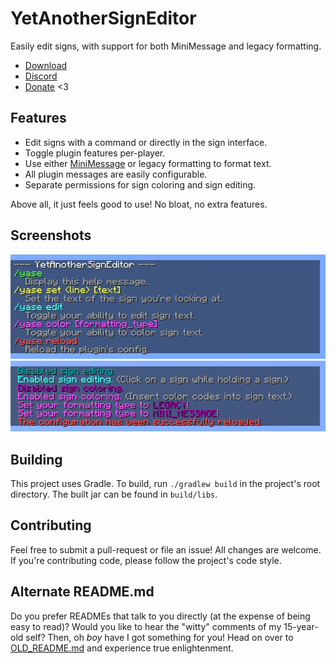 # YetAnotherSignEditor
Easily edit signs, with support for both MiniMessage and legacy formatting.

* [Download](https://github.com/TehBrian/YetAnotherSignEditor/releases/latest)
* [Discord](https://thbn.me/discord)
* [Donate](https://github.com/sponsors/TehBrian) <3

## Features

- Edit signs with a command or directly in the sign interface.
- Toggle plugin features per-player.
- Use either [MiniMessage][MiniMessage] or legacy formatting to format text.
- All plugin messages are easily configurable.
- Separate permissions for sign coloring and sign editing.

Above all, it just feels good to use! No bloat, no extra features.

[MiniMessage]: https://docs.adventure.kyori.net/minimessage.html

## Screenshots
![help menu](images/help-menu.png)
![commands](images/commands.png)

## Building
This project uses Gradle. To build, run `./gradlew build` in the project's root
directory. The built jar can be found in `build/libs`.

## Contributing
Feel free to submit a pull-request or file an issue! All changes are welcome. If
you're contributing code, please follow the project's code style.

## Alternate README.md
Do you prefer READMEs that talk to you directly (at the expense of being easy to
read)? Would you like to hear the "witty" comments of my 15-year-old self? Then,
oh *boy* have I got something for you! Head on over
to [OLD_README.md](OLD_README.md) and experience true enlightenment.
